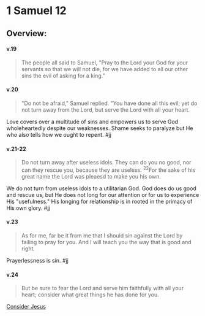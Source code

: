 # 1 Samuel 12

## Overview:



#### v.19
>The people all said to Samuel, "Pray to the Lord your God for your servants so that we will not die, for we have added to all our other sins the evil of asking for a king."

#### v.20
>"Do not be afraid," Samuel replied. "You have done all this evil; yet do not turn away from the Lord, but serve the Lord with all your heart.

Love covers over a multitude of sins and empowers us to serve God wholeheartedly despite our weaknesses. Shame seeks to paralyze but He who also tells how we ought to repent.
#jj 

#### v.21-22
>Do not turn away after useless idols. They can do you no good, nor can they rescue you, because they are useless. <sup>22</sup>For the sake of his great name the Lord was pleaesd to make you his own.

We do not turn from useless idols to a utilitarian God. God does do us good and rescue us, but He does not long for our attention or for us to experience His "usefulness." His longing for relationship is in rooted in the primacy of His own glory.
#jj 

#### v.23
>As for me, far be it from me that I should sin against the Lord by failing to pray for you. And I will teach you the way that is good and right.

Prayerlessness is sin.
#jj 

#### v.24
>But be sure to fear the Lord and serve him faithfully with all your heart; consider what great things he has done for you.

[Consider Jesus](Hebrews3#v.1)
